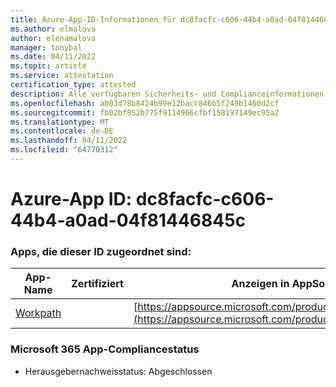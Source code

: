 ```yaml
---
title: Azure-App-ID-Informationen für dc8facfc-c606-44b4-a0ad-04f81446845c
ms.author: elmalova
author: elenamalova
manager: tonybal
ms.date: 04/11/2022
ms.topic: article
ms.service: attestation
certification_type: attested
description: Alle verfügbaren Sicherheits- und Complianceinformationen für dc8facfc-c606-44b4-a0ad-04f81446845c.
ms.openlocfilehash: ab03d78b8424b99e12bacc846b5f249b1460d2cf
ms.sourcegitcommit: fb02bf852b775f9114966cfbf158197149ec95a2
ms.translationtype: MT
ms.contentlocale: de-DE
ms.lasthandoff: 04/11/2022
ms.locfileid: "64770312"
---
```

# <a name="azure-app-id-dc8facfc-c606-44b4-a0ad-04f81446845c"></a>Azure-App ID: dc8facfc-c606-44b4-a0ad-04f81446845c


### <a name="apps-associated-with-this-id"></a>Apps, die dieser ID zugeordnet sind:
| **App-Name** | **Zertifiziert** | **Anzeigen in AppSource** |
|--------------|---------------|-----------------------|
| [Workpath](../forward/WA200003898.md) |  | [https://appsource.microsoft.com/product/office/WA200003898](https://appsource.microsoft.com/product/office/WA200003898) |

### <a name="microsoft-365-app-compliance-status"></a>Microsoft 365 App-Compliancestatus
- Herausgebernachweisstatus: Abgeschlossen
